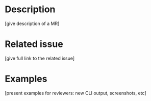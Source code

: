 # Description

[give description of a MR]

# Related issue

[give full link to the related issue]

# Examples

[present examples for reviewers: new CLI output, screenshots, etc]
